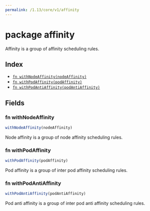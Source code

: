 ```yaml
---
permalink: /1.13/core/v1/affinity
---
```


# package affinity

Affinity is a group of affinity scheduling rules.

## Index

* [`fn withNodeAffinity(nodeAffinity)`](#fn-withnodeaffinity)
* [`fn withPodAffinity(podAffinity)`](#fn-withpodaffinity)
* [`fn withPodAntiAffinity(podAntiAffinity)`](#fn-withpodantiaffinity)

## Fields

### fn withNodeAffinity

```ts
withNodeAffinity(nodeAffinity)
```

Node affinity is a group of node affinity scheduling rules.

### fn withPodAffinity

```ts
withPodAffinity(podAffinity)
```

Pod affinity is a group of inter pod affinity scheduling rules.

### fn withPodAntiAffinity

```ts
withPodAntiAffinity(podAntiAffinity)
```

Pod anti affinity is a group of inter pod anti affinity scheduling rules.